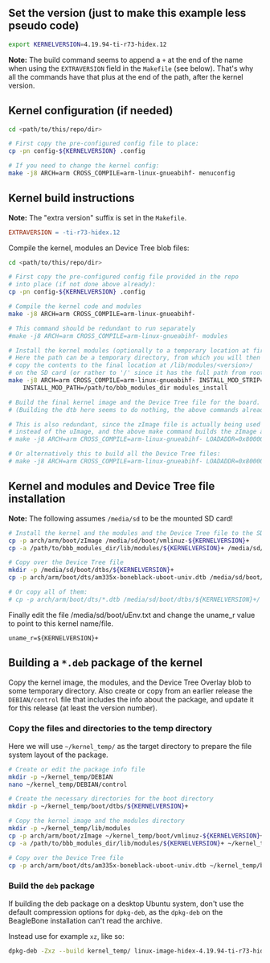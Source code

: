 ## Set the version (just to make this example less pseudo code)
```bash
export KERNELVERSION=4.19.94-ti-r73-hidex.12
````

**Note:** The build command seems to append a `+` at the end of the name when using the
`EXTRAVERSION` field in the `Makefile` (see below). That's why all the commands have that
plus at the end of the path, after the kernel version.

## Kernel configuration (if needed)

```bash
cd <path/to/this/repo/dir>

# First copy the pre-configured config file to place:
cp -pn config-${KERNELVERSION} .config

# If you need to change the kernel config:
make -j8 ARCH=arm CROSS_COMPILE=arm-linux-gnueabihf- menuconfig
```

## Kernel build instructions

**Note:** The "extra version" suffix is set in the `Makefile`.
```Makefile
EXTRAVERSION = -ti-r73-hidex.12
```

Compile the kernel, modules an Device Tree blob files:

```bash
cd <path/to/this/repo/dir>

# First copy the pre-configured config file provided in the repo
# into place (if not done above already):
cp -pn config-${KERNELVERSION} .config

# Compile the kernel code and modules
make -j8 ARCH=arm CROSS_COMPILE=arm-linux-gnueabihf-

# This command should be redundant to run separately
#make -j8 ARCH=arm CROSS_COMPILE=arm-linux-gnueabihf- modules

# Install the kernel modules (optionally to a temporary location at first).
# Here the path can be a temporary directory, from which you will then
# copy the contents to the final location at /lib/modules/<version>/
# on the SD card (or rather to '/' since it has the full path from root inside the directory).
make -j8 ARCH=arm CROSS_COMPILE=arm-linux-gnueabihf- INSTALL_MOD_STRIP=1\
    INSTALL_MOD_PATH=/path/to/bbb_modules_dir modules_install

# Build the final kernel image and the Device Tree file for the board.
# (Building the dtb here seems to do nothing, the above commands already built all of them.)

# This is also redundant, since the zImage file is actually being used
# instead of the uImage, and the above make command builds the zImage already.
# make -j8 ARCH=arm CROSS_COMPILE=arm-linux-gnueabihf- LOADADDR=0x80000000 uImage am335x-boneblack-uboot-univ.dtb

# Or alternatively this to build all the Device Tree files:
# make -j8 ARCH=arm CROSS_COMPILE=arm-linux-gnueabihf- LOADADDR=0x80000000 uImage dtbs
```

## Kernel and modules and Device Tree file installation

**Note:** The following assumes `/media/sd` to be the mounted SD card!

```bash
# Install the kernel and the modules and the Device Tree file to the SD card.
cp -p arch/arm/boot/zImage /media/sd/boot/vmlinuz-${KERNELVERSION}+
cp -a /path/to/bbb_modules_dir/lib/modules/${KERNELVERSION}+ /media/sd/lib/modules/

# Copy over the Device Tree file
mkdir -p /media/sd/boot/dtbs/${KERNELVERSION}+
cp -p arch/arm/boot/dts/am335x-boneblack-uboot-univ.dtb /media/sd/boot/dtbs/${KERNELVERSION}+/

# Or copy all of them:
# cp -p arch/arm/boot/dts/*.dtb /media/sd/boot/dtbs/${KERNELVERSION}+/
```

Finally edit the file /media/sd/boot/uEnv.txt and change the uname_r value to point to this kernel name/file.
```
uname_r=${KERNELVERSION}+
```

## Building a `*.deb` package of the kernel

Copy the kernel image, the modules, and the Device Tree Overlay blob to some temporary directory.
Also create or copy from an earlier release the `DEBIAN/control` file that includes the info about the package, and update it for this release (at least the version number).

### Copy the files and directories to the temp directory

Here we will use `~/kernel_temp/` as the target directory to prepare the file system layout of the package.

```bash
# Create or edit the package info file
mkdir -p ~/kernel_temp/DEBIAN
nano ~/kernel_temp/DEBIAN/control

# Create the necessary directories for the boot directory
mkdir -p ~/kernel_temp/boot/dtbs/${KERNELVERSION}+

# Copy the kernel image and the modules directory
mkdir -p ~/kernel_temp/lib/modules
cp -p arch/arm/boot/zImage ~/kernel_temp/boot/vmlinuz-${KERNELVERSION}+
cp -a /path/to/bbb_modules_dir/lib/modules/${KERNELVERSION}+ ~/kernel_temp/lib/modules/

# Copy over the Device Tree file
cp -p arch/arm/boot/dts/am335x-boneblack-uboot-univ.dtb ~/kernel_temp/boot/dtbs/${KERNELVERSION}+/
```

### Build the `deb` package

If building the deb package on a desktop Ubuntu system, don't use the default compression options for `dpkg-deb`, as the `dpkg-deb` on the BeagleBone installation can't read the archive.

Instead use for example `xz`, like so:
```bash
dpkg-deb -Zxz --build kernel_temp/ linux-image-hidex-4.19.94-ti-r73-hidex.12_armhf.deb
```
